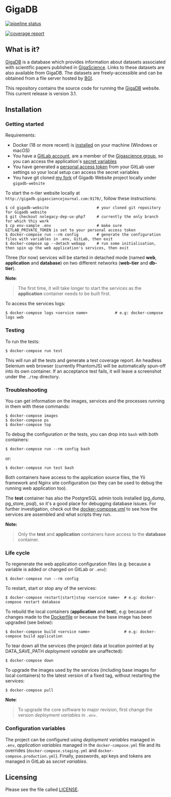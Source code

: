 # GigaDB



[![pipeline status](https://gitlab.com/gigascience/forks/rija-gigadb-website/badges/nolegacy-dep-ux-php7/pipeline.svg)](https://gitlab.com/gigascience/forks/rija-gigadb-website/commits/nolegacy-dep-ux-php7)



[![coverage report](https://gitlab.com/gigascience/forks/rija-gigadb-website/badges/nolegacy-dep-ux-php7/coverage.svg)](https://gitlab.com/gigascience/forks/rija-gigadb-website/commits/nolegacy-dep-ux-php7)


## What is it?

[GigaDB](http://gigadb.org) is a database which provides information
about datasets associated with scientific papers published in
[GigaScience](http://gigascience.biomedcentral.com). Links to these
datasets are also available from GigaDB. The datasets are
freely-accessible and can be obtained from a file server hosted by
[BGI](http://www.genomics.cn/en/index).

This repository contains the source code for running the [GigaDB](http://gigadb.org)
website. This current release is version 3.1.

## Installation


### Getting started

Requirements:
* Docker (18 or more recent) is [installed](https://www.docker.com/products/docker-desktop) on your machine (Windows or macOS)
* You have a [GitLab account](https://gitlab.com/), are a member of the [Gigascience group](https://gitlab.com/gigascience), so you can access the application's [secret variables](https://docs.gitlab.com/ee/api/README.html)
* You have generated a [personal access token](https://docs.gitlab.com/ee/user/profile/personal_access_tokens.html) from your GitLab user settings so your local setup can access the secret variables
* You have git cloned [my fork](https://github.com/rija/gigadb-website/) of Gigadb Website project locally under ``gigadb-website``


To start the n-tier website locally at ``http://gigadb.gigasciencejournal.com:9170/``, follow these instructions:

```
$ cd gigadb-website						# your cloned git repository for Gigadb website
$ git checkout nolegacy-dep-ux-php7		# currently the only branch for which this work
$ cp env-sample .env 					# make sure GITLAB_PRIVATE_TOKEN is set to your personal access token
$ docker-compose run --rm config 		# generate the configuration files with variables in .env, GitLab, then exit
$ docker-compose up --detach webapp		# run some initialisation, then spin up the web application's services, then exit
```

Three (for now) services will be started in detached mode (named **web**, **application** and **database**) on two different networks (**web-tier** and **db-tier**).

**Note**:
>The first time, it will take longer to start the services as the **application** container needs to be built first.

To access the services logs:
```
$ docker-compose logs <service name>			# e.g: docker-compose logs web
```

### Testing

To run the tests:
```
$ docker-compose run test
```

This will run all the tests and generate a test coverage report. An headless Selenium web browser (currently PhantomJS) will be automatically spun-off into its own container. If an acceptance test fails, it will leave a screenshot under the ``./tmp`` directory.

### Troubleshooting

You can get information on the images, services and the processes running in them with these commands:
```
$ docker-compose images
$ docker-compose ps
$ docker-compose top
```

To debug the configuration or the tests, you can drop into ``bash`` with both containers:
```
$ docker-compose run --rm config bash
```
or:
```
$ docker-compose run test bash
```

Both containers have access to the application source files, the Yii framework and Nginx site configuration (so they can be used to debug the running web application too).

The **test** container has also the PostgreSQL admin tools installed (pg\_dump, pg\_store, psql), so it's a good place for debugging database issues. For further investigation, check out the [docker-compose.yml](docker-compose.yml) to see how the services are assembled and what scripts they run.

**Note:**
>Only the **test** and **application** containers have access to the **database** container.


### Life cycle

To regenerate the web application configuration files (e.g: because a variable is added or changed on GitLab or ``.env``):
```
$ docker-compose run --rm config
```

To restart, start or stop any of the services:
```
$ docker-compose restart|start|stop <service name>	# e.g: docker-compose restart database
```

To rebuild the local containers (**application** and **test**), e.g: because of changes made to the [Dockerfile](Dockerfile) or because the base image has been upgraded (see below):
```
$ docker-compose build <service name>				# e.g: docker-compose build application
```

To tear down all the services (the project data at location pointed at by DATA\_SAVE\_PATH *deployment variable* are unaffected):
```
$ docker-compose down
```

To upgrade the images used by the services (including base images for local containers) to the latest version of a fixed tag, without restarting the services:
```
$ docker-compose pull
```

**Note**:
> To upgrade the core software to major revision, first change the version *deployment variables* in ``.env``.

### Configuration variables

The project can be configured using *deployment variables* managed in ``.env``, *application variables* managed in the ``docker-compose.yml`` file and its overrides (``docker-compose.staging.yml`` and ``docker-compose.production.yml``). Finally, passwords, api keys and tokens are managed in GitLab as *secret variables*.

## Licensing

Please see the file called [LICENSE](./LICENSE).
